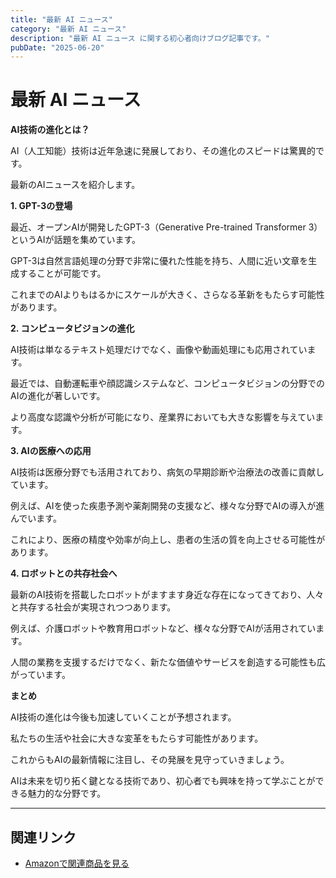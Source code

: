 ```yaml
---
title: "最新 AI ニュース"
category: "最新 AI ニュース"
description: "最新 AI ニュース に関する初心者向けブログ記事です。"
pubDate: "2025-06-20"
---
```


# 最新 AI ニュース

**AI技術の進化とは？**

AI（人工知能）技術は近年急速に発展しており、その進化のスピードは驚異的です。

最新のAIニュースを紹介します。



**1. GPT-3の登場**

最近、オープンAIが開発したGPT-3（Generative Pre-trained Transformer 3）というAIが話題を集めています。

GPT-3は自然言語処理の分野で非常に優れた性能を持ち、人間に近い文章を生成することが可能です。

これまでのAIよりもはるかにスケールが大きく、さらなる革新をもたらす可能性があります。



**2. コンピュータビジョンの進化**

AI技術は単なるテキスト処理だけでなく、画像や動画処理にも応用されています。

最近では、自動運転車や顔認識システムなど、コンピュータビジョンの分野でのAIの進化が著しいです。

より高度な認識や分析が可能になり、産業界においても大きな影響を与えています。



**3. AIの医療への応用**

AI技術は医療分野でも活用されており、病気の早期診断や治療法の改善に貢献しています。

例えば、AIを使った疾患予測や薬剤開発の支援など、様々な分野でAIの導入が進んでいます。

これにより、医療の精度や効率が向上し、患者の生活の質を向上させる可能性があります。



**4. ロボットとの共存社会へ**

最新のAI技術を搭載したロボットがますます身近な存在になってきており、人々と共存する社会が実現されつつあります。

例えば、介護ロボットや教育用ロボットなど、様々な分野でAIが活用されています。

人間の業務を支援するだけでなく、新たな価値やサービスを創造する可能性も広がっています。



**まとめ**

AI技術の進化は今後も加速していくことが予想されます。

私たちの生活や社会に大きな変革をもたらす可能性があります。

これからもAIの最新情報に注目し、その発展を見守っていきましょう。

AIは未来を切り拓く鍵となる技術であり、初心者でも興味を持って学ぶことができる魅力的な分野です。



---

## 関連リンク

- [Amazonで関連商品を見る](https://www.amazon.co.jp/s?k=%E6%9C%80%E6%96%B0+AI+%E3%83%8B%E3%83%A5%E3%83%BC%E3%82%B9&tag=autowritehubai-22)
